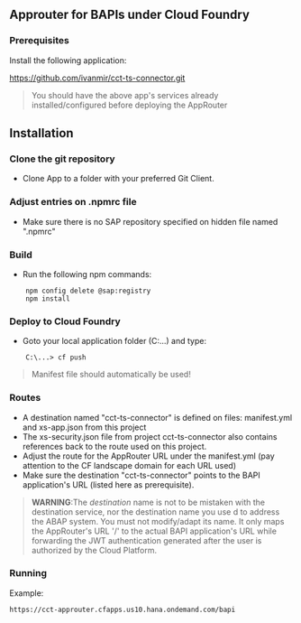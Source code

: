 ## Approuter for BAPIs under Cloud Foundry

### Prerequisites

Install the following application:
 
https://github.com/ivanmir/cct-ts-connector.git

> You should have the above app's services already installed/configured before deploying the AppRouter

## Installation

### Clone the git repository
- Clone App to a folder with your preferred Git Client.

### Adjust entries on .npmrc file 
- Make sure there is no SAP repository specified on hidden file named ".npmrc"

### Build
- Run the following npm commands:

```
    npm config delete @sap:registry
    npm install
```

### Deploy to Cloud Foundry
- Goto your local application folder (C:\...) and type:

```
    C:\...> cf push
```
> Manifest file should automatically be used!

### Routes
- A destination named "cct-ts-connector" is defined on files: manifest.yml and xs-app.json from this project 
- The xs-security.json file from project cct-ts-connector also contains references back to the route used on this project. 
- Adjust the route for the AppRouter URL under the manifest.yml (pay attention to the CF landscape domain for each URL used)
- Make sure the destination "cct-ts-connector" points to the BAPI application's URL (listed here as prerequisite).

>**WARNING**:The *destination* name is not to be mistaken with the destination service, nor the destination name you use d to address the ABAP system. You must not modify/adapt its name. It only maps the AppRouter's URL '/' to the actual BAPI application's URL while forwarding the JWT authentication generated after the user is authorized by the Cloud Platform.



### Running

Example:

```
https://cct-approuter.cfapps.us10.hana.ondemand.com/bapi
```
